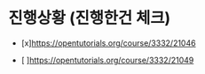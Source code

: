 
# 진행상황 (진행한건 체크)

- [x]<https://opentutorials.org/course/3332/21046>

- [ ]<https://opentutorials.org/course/3332/21049>